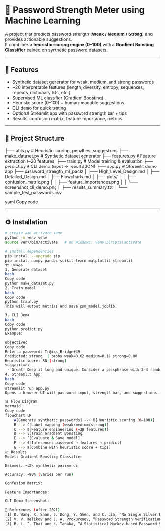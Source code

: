
# 🔐 Password Strength Meter using Machine Learning

A project that predicts password strength (**Weak / Medium / Strong**) and provides actionable suggestions.  
It combines a **heuristic scoring engine (0–100)** with a **Gradient Boosting Classifier** trained on synthetic password datasets.

---

## 🚀 Features

- Synthetic dataset generator for weak, medium, and strong passwords
- ~20 interpretable features (length, diversity, entropy, sequences, repeats, dictionary hits, etc.)
- Supervised ML classifier (Gradient Boosting)
- Heuristic score (0–100) + human-readable suggestions
- CLI demo for quick testing
- Optional Streamlit app with password strength bar + tips
- Results: confusion matrix, feature importance, metrics

---

## 📂 Project Structure

├── utils.py # Heuristic scoring, penalties, suggestions
├── make_dataset.py # Synthetic dataset generator
├── features.py # Feature extraction (~20 features)
├── train.py # Model training & evaluation
├── predict.py # CLI demo (input → result JSON)
├── app.py # Streamlit demo app
├── password_strength_ml_pack/
│ ├── High_Level_Design.md
│ ├── Detailed_Design.md
│ ├── Flowcharts.md
│ ├── plots/
│ │ ├── confusion_matrix.png
│ │ ├── feature_importances.png
│ │ └── screenshot_cli_demo.png
│ ├── results_summary.txt
│ └── sample_test_passwords.csv

yaml
Copy code

---

## ⚙️ Installation

```bash
# create and activate venv
python -m venv venv
source venv/bin/activate   # on Windows: venv\Scripts\activate

# install dependencies
pip install --upgrade pip
pip install numpy pandas scikit-learn matplotlib streamlit
🏗️ Usage
1. Generate dataset
bash
Copy code
python make_dataset.py
2. Train model
bash
Copy code
python train.py
This will output metrics and save psm_model.joblib.

3. CLI Demo
bash
Copy code
python predict.py
Example:

objectivec
Copy code
Enter a password: Tr@ins_Bridge#49
Predicted: strong  | probs weak=0.02 medium=0.18 strong=0.80
Heuristic score: 88 (strong)
Suggestions:
 - Great! Keep it long and unique. Consider a passphrase with 3–4 random words.
4. Streamlit App
bash
Copy code
streamlit run app.py
Opens a browser UI with password input, strength bar, and suggestions.

📊 Flow Diagram
mermaid
Copy code
flowchart LR
    A[Generate synthetic passwords] --> B[Heuristic scoring (0–100)]
    B --> C[Label mapping (weak/medium/strong)]
    C --> D[Feature engineering (~20 features)]
    D --> E[Train Gradient Boosting]
    E --> F[Evaluate & Save model]
    F --> G[Inference: password → features → predict]
    G --> H[Combine with heuristic score + tips]
📈 Results
Model: Gradient Boosting Classifier

Dataset: ~12k synthetic passwords

Accuracy: ~90% (varies per run)

Confusion Matrix:

Feature Importances:

CLI Demo Screenshot:

📖 References (After 2021)
[1] D. Wang, X. Shan, Q. Dong, Y. Shen, and C. Jia, “No Single Silver Bullet: Measuring the Accuracy of Password Strength Meters,” USENIX Security Symposium, 2023.
[2] V. V. Belikov and I. A. Prokuronov, “Password Strength Verification Based on Machine Learning Algorithms and LSTM Recurrent Neural Networks,” Russian Technological Journal, vol. 11, no. 4, pp. 7-15, 2023.
[3] B. L. T. Thai and H. Tanaka, “A Statistical Markov-based Password Strength Meter,” Internet of Things, vol. 25, Article 101057, 2024.
